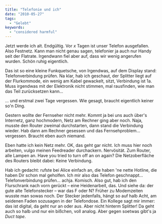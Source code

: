 ```yaml
---
title: "Telefonie und ich"
date: "2010-05-27"
tags:
  - "Gelebt"
keywords:
  - "considered harmful"
---
```


Jetzt werde ich alt. Endgültig. Vor _x_ Tagen ist unser Telefon ausgefallen. Also Festnetz. Kann man nicht genau sagen, telefonier ja auch nur Handy seit der Flatrate. Irgendwann fiel aber auf, dass wir wenig angerufen wurden. Schön ruhig eigentlich.

Das ist so eine kleine Funkquetsche, von Irgendwas, auf dem Display stand: Telefonverbindung prüfen. Na klar, hab ich geschaut, der Splitter liegt auf der Flurkommode, ein wenig am Kabel gewackelt, sitzt, Verbindung ist 1a. Muss irgendwas mit der Elektronik nicht stimmen, mal rausfinden, wie man das Teil zurücksetzen kann…

… und erstmal zwei Tage vergessen. Wie gesagt, braucht eigentlich keiner so'n Ding.

Gestern wollte der Fernseher nicht mehr. Kommt ja bei uns auch über's Internetz, ganz hochmodern, Netz am Rechner ging aber noch. Naja, musste den Router zweimal durchstarten, dann stand die Verbindung wieder. Hab dann am Rechner gesessen und das Fernsehproblem… vergessen. Braucht eben auch niemand.

Eben hatte ich kein Netz mehr. OK, das geht gar nicht. Ich muss hier noch arbeiten, vulgo meinen Feedreader durchackern. Nervösität. Zum Router, alle Lampen an. Have you tried to turn off an on again? Die Netzoberfläche des Routers bleibt dabei: Keine Verbindung.

Hab ich gedacht: rufste bei Alice einfach an, die haben 'ne nette Hotline, die haben Dir schon mal geholfen. Ich mir also das Telefon geschnappt… Telefonverbindung prüfen… achja. Komisch. Also gut, hab ich den Flurschrank nach vorn gerückt – eine Heidenarbeit, das. Und siehe da: der gute alte Telefonstecker – war das F oder N? Früher zu Modemzeiten wusste man sowas noch. Der Stecker jedenfalls, hängt so auf halb Acht, am seidenen Faden sozusagen in der Telefondose. Ein Kollege sagt mir immer: das ist digital, da geht nur an oder aus. Aber nicht hinterm Splitter! Da geht auch so halb und nur ein bißchen, voll analog. Aber gegen soetwas gibt's ja _Duct tape_.
